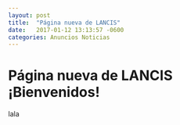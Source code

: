 ```yaml
---
layout: post
title:  "Página nueva de LANCIS"
date:   2017-01-12 13:13:57 -0600
categories: Anuncios Noticias 
---
```

# Página nueva de LANCIS ¡Bienvenidos!
lala
